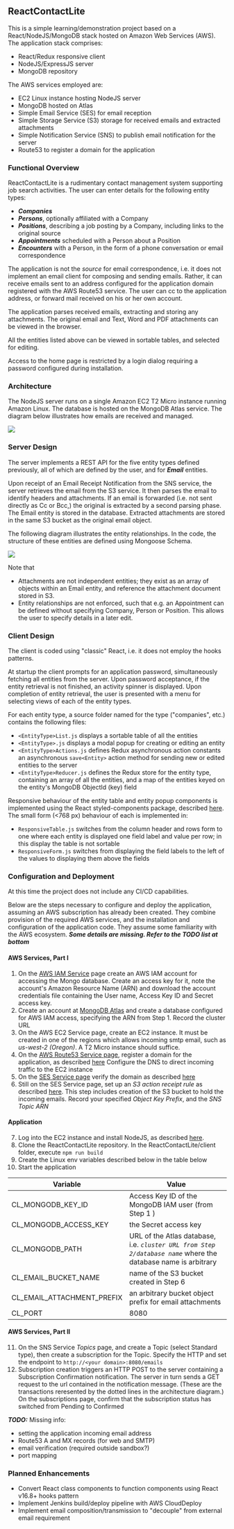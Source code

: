 ## ReactContactLite

This is a simple learning/demonstration project based on a React/NodeJS/MongoDB stack hosted on Amazon Web Services (AWS). The application stack comprises:

- React/Redux responsive client
- NodeJS/ExpressJS server
- MongoDB repository

The AWS services employed are:

- EC2 Linux instance hosting NodeJS server
- MongoDB hosted on Atlas
- Simple Email Service (SES) for email reception
- Simple Storage Service (S3) storage for received emails and extracted attachments
- Simple Notification Service (SNS) to publish email notification for the server
- Route53 to register a domain for the application

### Functional Overview

ReactContactLite is a rudimentary contact management system supporting job search activities. The user can enter details for the following entity types:

- ***Companies***
- ***Persons***, optionally affiliated with a Company
- ***Positions***, describing a job posting by a Company, including links to the original source
- ***Appointments*** scheduled with a Person about a Position
- ***Encounters*** with a Person, in the form of a phone conversation or email correspondence

The application is not the *source* for email correspondence, i.e. it does not implement an email client for composing and sending emails. Rather, it can receive emails sent to an address configured for the application domain registered with the AWS Route53 service. The user can cc to the application address, or forward mail received on his or her own account. 

The application parses received emails, extracting and storing any attachments. The original email and Text, Word and PDF attachments can be viewed in the browser.

All the entities listed above can be viewed in sortable tables, and selected for editing.

Access to the home page is restricted by a login dialog requiring a password configured during installation. 

### Architecture

The NodeJS server runs on a single Amazon EC2 T2 Micro instance running Amazon Linux. The database is hosted on the MongoDB Atlas service. The diagram below illustrates how emails are received and managed.

![](https://github.com/rtthomas/ReactContactLite/blob/master/documents/ReactcontactLite.gif)

### Server Design

The server implements a REST API for the five entity types defined previously, all of which are defined by the user, and for ***Email*** entities. 

Upon receipt of an Email Receipt Notification from the SNS service, the server retrieves the email from the S3 service. It then parses the email to identify headers and attachments. If an email is forwarded (i.e. not sent directly as Cc or Bcc,) the original is extracted by a second parsing phase. The Email entity is stored in the database. Extracted attachments are stored in the same S3 bucket as the original email object.

The following diagram illustrates the entity relationships. In the code, the structure of these entities are defined using Mongoose Schema.

![](https://github.com/rtthomas/ReactContactLite/blob/master/documents/Entity-Relationship.gif)

Note that
- Attachments are not independent entities; they exist as an array of objects within an Email entity, and reference the attachment document stored in S3.
- Entity relationships are not enforced, such that e.g. an Appointment can be defined without specifying Company, Person or Position. This allows the user to specify details in a later edit. 

### Client Design

The client is coded using "classic" React, i.e. it does not employ the hooks patterns. 

At startup the client prompts for an application password, simultaneously fetching all entities from the server. Upon password acceptance, if the entity retrieval is not finished, an activity spinner is displayed. Upon completion of entity retrieval, the user is presented with a menu for selecting views of each of the entity types.

For each entity type, a source folder named for the type ("companies", etc.) contains the following files:
- `<EntityType>List.js` displays a sortable table of all the entities
- `<EntityType>.js` displays a modal popup for creating or editing an entity
- `<EntityType>Actions.js` defines Redux asynchronous action constants an asynchronous `save<Entity>` action method for sending new or edited entities to the server
- `<EntityType>Reducer.js` defines the Redux store for the entity type, containing an array of all the entities, and a map of the entities keyed on the entity's MongoDB ObjectId (key) field

Responsive behaviour of the entity table and entity popup components is implemented using the React styled-components package, described [here](https://styled-components.com/docs). The small form (<768 px) behaviour of each is implemented in:
- `ResponsiveTable.js` switches from the column header and rows form to one where each entity is displayed one field label and value per row; in this display the table is not sortable
- `ResponsiveForm.js` switches from displaying the field labels to the left of the values to displaying them above the fields

### Configuration and Deployment

At this time the project does not include any CI/CD capabilities. 

  

Below are the steps necessary to configure and deploy the application, assuming an AWS subscription has already been created. They combine provision of the required AWS services, and the installation and configuration of the application code. They assume some familiarity with the AWS ecosystem. ***Some details are missing. Refer to the TODO list at bottom***

#### AWS Services, Part I

1. On the [AWS IAM Service](https://console.aws.amazon.com/iam/home?region=us-west-2#/home) page create an AWS IAM account for accessing the Mongo database. Create an access key for it, note the account's Amazon Resource Name (ARN) and download the account credentials file containing the User name, Access Key ID and Secret access key.
2. Create an account at [MongoDB Atlas](https://www.mongodb.com/cloud/atlas) and create a database configured for AWS IAM access, specifying the ARN from Step 1. Record the cluster URL
3. On the AWS EC2 Service page, create an EC2 instance. It must be created in one of the regions which allows incoming smtp email, such as *us-west-2 (Oregon)*. A T2 Micro instance should suffice. 
4. On the [AWS Route53 Service page](https://console.aws.amazon.com/route53/home#DomainListing:), register a domain for the application, as described [here](https://docs.aws.amazon.com/Route53/latest/DeveloperGuide/registrar.html) Configure the DNS to direct incoming traffic to the EC2 instance 
5. On the [SES Service page](https://us-west-2.console.aws.amazon.com/ses/home?region=us-west-2#home:) verify the domain as described [here](https://docs.aws.amazon.com/ses/latest/DeveloperGuide/receiving-email-getting-started-verify.html) 
6. Still on the SES Service page, set up an *S3 action receipt rule* as described [here](https://docs.aws.amazon.com/ses/latest/DeveloperGuide/receiving-email-action-s3.html). This step includes creation of the S3 bucket to hold the incoming emails. Record your specified *Object Key Prefix*, and the *SNS Topic ARN*

#### Application 
7. Log into the EC2 instance and install NodeJS, as described [here](https://docs.aws.amazon.com/sdk-for-javascript/v2/developer-guide/setting-up-node-on-ec2-instance.html).
8. Clone the ReactContactLite repository. In the ReactContactLite/client folder, execute `npm run build`
9. Create the Linux env variables described below in the table below
10. Start the application

Variable | Value 
--- | --- 
CL_MONGODB_KEY_ID | Access Key ID of the MongoDB IAM user (from Step 1 )
CL_MONGODB_ACCESS_KEY  | the Secret access key
CL_MONGODB_PATH  | URL of the Atlas database, i.e. *`cluster URL from Step 2/database name`* where the database name is arbitrary
CL_EMAIL_BUCKET_NAME  | name of the S3 bucket created in Step 6
CL_EMAIL_ATTACHMENT_PREFIX | an arbitrary bucket object prefix for email attachments
CL_PORT | 8080 

#### AWS Services, Part II

11. On the SNS Service *Topics* page, and create a Topic (select Standard type), then create a subscription for the Topic. Specify the HTTP and set the endpoint to `http://<your domain>:8080/emails`
12. Subscription creation triggers an HTTP POST to the server containing a Subscription Confirmation notification. The server in turn sends a GET request to the url contained in the notification message. (These are the transactions reresented by the dotted lines in the architecture diagram.) On the subscriptions page, confirm that the subscription status has switched from Pending to Confirmed
   
***TODO:*** Missing info:
- setting the application incoming email address
- Route53 A and MX records (for web and SMTP)
- email verification (required outside sandbox?)
- port mapping
   
### Planned Enhancements 
- Convert React class components to function components using React v16.8+ hooks pattern
- Implement Jenkins build/deploy pipeline with AWS CloudDeploy
- Implement email composition/transmission to "decouple" from external email requirement  
   
